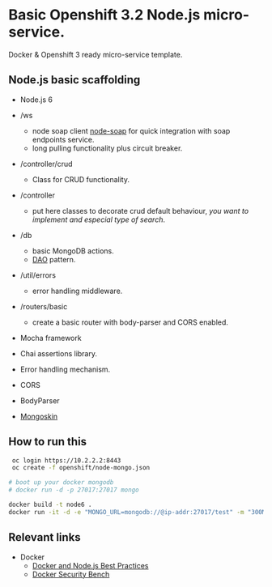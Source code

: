 # Basic Openshift 3.2 Node.js micro-service.

Docker & Openshift 3 ready micro-service template.

## Node.js basic scaffolding

- Node.js 6

- /ws
  - node soap client [node-soap](https://github.com/vpulim/node-soap) for quick integration with soap endpoints service.
  - long pulling functionality plus circuit breaker.

- /controller/crud
  - Class for CRUD functionality.

- /controller
  - put here classes to decorate crud default behaviour, *you want to implement and especial type of search*.

- /db
  - basic MongoDB actions.
  - [DAO](https://en.wikipedia.org/wiki/Data_access_object) pattern.

- /util/errors
  - error handling middleware.

- /routers/basic
  - create a basic router with body-parser and CORS enabled.


- Mocha framework
- Chai assertions library.
- Error handling mechanism.
- CORS
- BodyParser
- [Mongoskin](https://github.com/kissjs/node-mongoskin)



## How to run this

```sh
 oc login https://10.2.2.2:8443   
 oc create -f openshift/node-mongo.json
```

```sh
# boot up your docker mongodb
# docker run -d -p 27017:27017 mongo 

docker build -t node6 .
docker run -it -d -e "MONGO_URL=mongodb://@ip-addr:27017/test" -m "300M" --memory-swap "1G" -p 8089:8080 -v $(echo $PWD):/usr/src/app --name micro_service node6 node application
```


## Relevant links

- Docker
  - [Docker and Node.js Best Practices](https://github.com/nodejs/docker-node/blob/master/docs/BestPractices.md)
  - [Docker Security Bench](https://github.com/docker/docker-bench-security)
